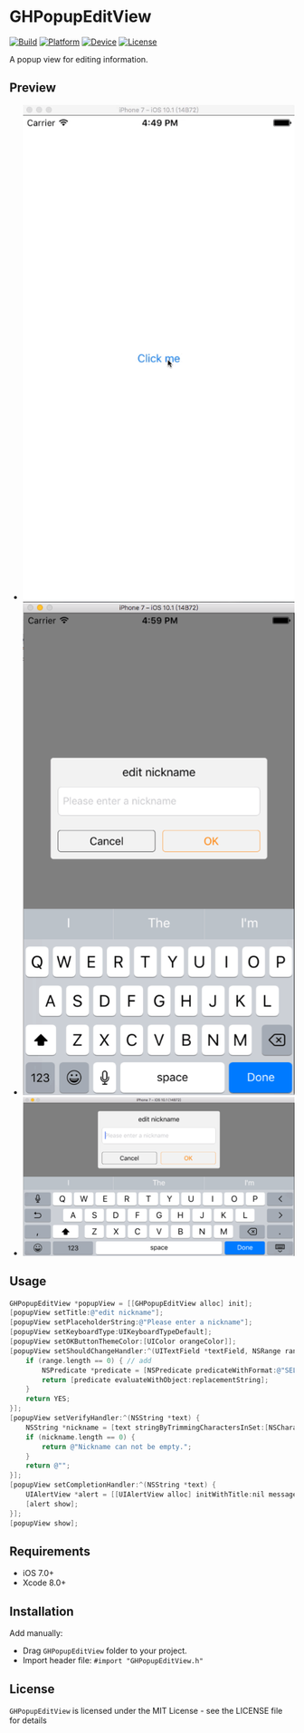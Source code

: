 # GHPopupEditView

[![Build](https://img.shields.io/wercker/ci/wercker/docs.svg)]()
[![Platform](https://img.shields.io/badge/platform-iOS%207%2B-blue.svg?style=flat)]()
[![Device](https://img.shields.io/badge/device-iPhone|iPad|iPod-orange.svg?style=flat)]()
[![License](https://img.shields.io/badge/license-GPL%20V3-yellow.svg?style=flat)]()

A popup view for editing information.

## Preview

- ![GIF](./demo.gif)
- ![Preview](./preview1.png)
- ![Preview](./preview2.png)

## Usage

``` Objective-C
GHPopupEditView *popupView = [[GHPopupEditView alloc] init];
[popupView setTitle:@"edit nickname"];
[popupView setPlaceholderString:@"Please enter a nickname"];
[popupView setKeyboardType:UIKeyboardTypeDefault];
[popupView setOKButtonThemeColor:[UIColor orangeColor]];
[popupView setShouldChangeHandler:^(UITextField *textField, NSRange range, NSString *replacementString) {
    if (range.length == 0) { // add
        NSPredicate *predicate = [NSPredicate predicateWithFormat:@"SELF MATCHES %@", @"[\\w_]+"];
        return [predicate evaluateWithObject:replacementString];
    }
    return YES;
}];
[popupView setVerifyHandler:^(NSString *text) {
    NSString *nickname = [text stringByTrimmingCharactersInSet:[NSCharacterSet whitespaceAndNewlineCharacterSet]];
    if (nickname.length == 0) {
        return @"Nickname can not be empty.";
    }
    return @"";
}];
[popupView setCompletionHandler:^(NSString *text) {
    UIAlertView *alert = [[UIAlertView alloc] initWithTitle:nil message:[NSString stringWithFormat:@"hello %@.", text] delegate:nil cancelButtonTitle:@"OK" otherButtonTitles:nil, nil];
    [alert show];
}];
[popupView show];
```

## Requirements

- iOS 7.0+
- Xcode 8.0+

## Installation

Add manually:
- Drag `GHPopupEditView` folder to your project.
- Import header file: `#import "GHPopupEditView.h"`

## License
`GHPopupEditView` is licensed under the MIT License - see the LICENSE file for details